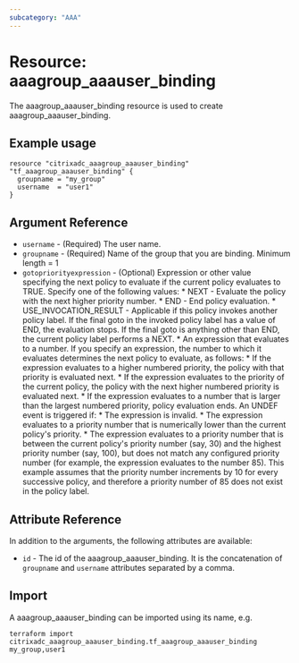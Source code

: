 ```yaml
---
subcategory: "AAA"
---
```


# Resource: aaagroup_aaauser_binding

The aaagroup_aaauser_binding resource is used to create aaagroup_aaauser_binding.


## Example usage

```hcl
resource "citrixadc_aaagroup_aaauser_binding" "tf_aaagroup_aaauser_binding" {
  groupname = "my_group"
  username  = "user1"
}

```


## Argument Reference

* `username` - (Required) The user name.
* `groupname` - (Required) Name of the group that you are binding. Minimum length =  1
* `gotopriorityexpression` - (Optional) Expression or other value specifying the next policy to evaluate if the current policy evaluates to TRUE.  Specify one of the following values: * NEXT - Evaluate the policy with the next higher priority number. * END - End policy evaluation. * USE_INVOCATION_RESULT - Applicable if this policy invokes another policy label. If the final goto in the invoked policy label has a value of END, the evaluation stops. If the final goto is anything other than END, the current policy label performs a NEXT. * An expression that evaluates to a number. If you specify an expression, the number to which it evaluates determines the next policy to evaluate, as follows: *  If the expression evaluates to a higher numbered priority, the policy with that priority is evaluated next. * If the expression evaluates to the priority of the current policy, the policy with the next higher numbered priority is evaluated next. * If the expression evaluates to a number that is larger than the largest numbered priority, policy evaluation ends. An UNDEF event is triggered if: * The expression is invalid. * The expression evaluates to a priority number that is numerically lower than the current policy's priority. * The expression evaluates to a priority number that is between the current policy's priority number (say, 30) and the highest priority number (say, 100), but does not match any configured priority number (for example, the expression evaluates to the number 85). This example assumes that the priority number increments by 10 for every successive policy, and therefore a priority number of 85 does not exist in the policy label.


## Attribute Reference

In addition to the arguments, the following attributes are available:

* `id` - The id of the aaagroup_aaauser_binding. It is the concatenation of  `groupname` and `username` attributes separated by a comma.


## Import

A aaagroup_aaauser_binding can be imported using its name, e.g.

```shell
terraform import citrixadc_aaagroup_aaauser_binding.tf_aaagroup_aaauser_binding my_group,user1
```
